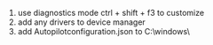 1. use diagnostics mode ctrl + shift + f3 to customize
2. add any drivers to device manager
3. add Autopilotconfiguration.json to C:\windows\



